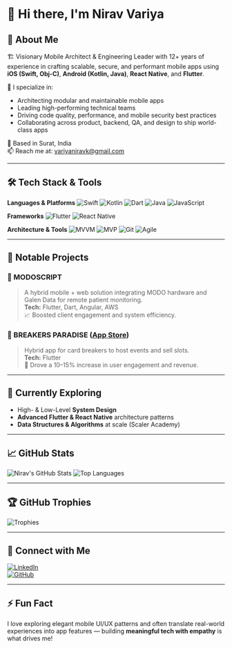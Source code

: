 # 👋 Hi there, I'm Nirav Variya

## 🚀 About Me
🏗️ Visionary Mobile Architect & Engineering Leader with 12+ years of experience in crafting scalable, secure, and performant mobile apps using **iOS (Swift, Obj-C)**, **Android (Kotlin, Java)**, **React Native**, and **Flutter**.

🔧 I specialize in:
- Architecting modular and maintainable mobile apps
- Leading high-performing technical teams
- Driving code quality, performance, and mobile security best practices
- Collaborating across product, backend, QA, and design to ship world-class apps

📍 Based in Surat, India  
📫 Reach me at: variyaniravk@gmail.com

---

## 🛠️ Tech Stack & Tools

**Languages & Platforms**
![Swift](https://img.shields.io/badge/Swift-F05138?style=for-the-badge&logo=swift&logoColor=white)
![Kotlin](https://img.shields.io/badge/Kotlin-0095D5?style=for-the-badge&logo=kotlin&logoColor=white)
![Dart](https://img.shields.io/badge/Dart-0175C2?style=for-the-badge&logo=dart&logoColor=white)
![Java](https://img.shields.io/badge/Java-ED8B00?style=for-the-badge&logo=java&logoColor=white)
![JavaScript](https://img.shields.io/badge/JavaScript-F7DF1E?style=for-the-badge&logo=javascript&logoColor=black)

**Frameworks**
![Flutter](https://img.shields.io/badge/Flutter-02569B?style=for-the-badge&logo=flutter&logoColor=white)
![React Native](https://img.shields.io/badge/React_Native-20232A?style=for-the-badge&logo=react&logoColor=61DAFB)

**Architecture & Tools**
![MVVM](https://img.shields.io/badge/Pattern-MVVM-informational?style=for-the-badge)
![MVP](https://img.shields.io/badge/Pattern-MVP-informational?style=for-the-badge)
![Git](https://img.shields.io/badge/Git-F05032?style=for-the-badge&logo=git&logoColor=white)
![Agile](https://img.shields.io/badge/Agile-0052CC?style=for-the-badge&logo=jira&logoColor=white)

---

## 📱 Notable Projects

### 🔹 MODOSCRIPT
> A hybrid mobile + web solution integrating MODO hardware and Galen Data for remote patient monitoring.  
**Tech:** Flutter, Dart, Angular, AWS  
📈 Boosted client engagement and system efficiency.

### 🔹 BREAKERS PARADISE ([App Store](#))
> Hybrid app for card breakers to host events and sell slots.  
**Tech:** Flutter  
🎯 Drove a 10–15% increase in user engagement and revenue.

---

## 🧠 Currently Exploring
- High- & Low-Level **System Design**
- **Advanced Flutter & React Native** architecture patterns
- **Data Structures & Algorithms** at scale (Scaler Academy)

---

## 📈 GitHub Stats

![Nirav's GitHub Stats](https://github-readme-stats.vercel.app/api?username=niravshah&show_icons=true&theme=radical)
![Top Languages](https://github-readme-stats.vercel.app/api/top-langs/?username=niravshah&layout=compact&theme=radical)

---

## 🏆 GitHub Trophies

![Trophies](https://github-profile-trophy.vercel.app/?username=niravshah&theme=onedark&row=1&column=6)

---

## 🔗 Connect with Me

[![LinkedIn](https://img.shields.io/badge/LinkedIn-blue?style=for-the-badge&logo=linkedin)](https://linkedin.com/in/yourlinkedin)  
[![GitHub](https://img.shields.io/badge/GitHub-171515?style=for-the-badge&logo=github&logoColor=white)](https://github.com/niravshah)

---

## ⚡ Fun Fact

I love exploring elegant mobile UI/UX patterns and often translate real-world experiences into app features — building **meaningful tech with empathy** is what drives me!
